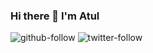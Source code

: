 ### Hi there 👋 I'm Atul

![github-follow](https://img.shields.io/github/followers/hipswan?style=social)
![twitter-follow](https://img.shields.io/twitter/follow/atulsingh158?style=social)
<!--
**hipswan/hipswan** is a ✨ _special_ ✨ repository because its `README.md` (this file) appears on your GitHub profile.

Here are some ideas to get you started:

- 🔭 I’m currently working on ...
- 🌱 I’m currently learning ...
- 👯 I’m looking to collaborate on ...
- 🤔 I’m looking for help with ...
- 💬 Ask me about ...
- 📫 How to reach me: ...
- 😄 Pronouns: ...
- ⚡ Fun fact: ...
-->
